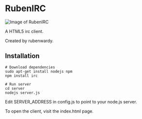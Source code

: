 RubenIRC
========

![Image of RubenIRC](http://rubenwardy.com/static/portfollio/web_rubenirc_full.png)

A HTML5 irc client.

Created by rubenwardy.

Installation
------------

```
# Download dependencies
sudo apt-get install nodejs npm
npm install irc

# Run server
cd server
nodejs server.js
```

Edit SERVER_ADDRESS in config.js to point to your node.js server.

To open the client, visit the index.html page.
